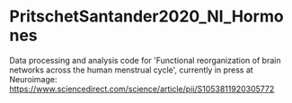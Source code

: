 # PritschetSantander2020_NI_Hormones
Data processing and analysis code for 'Functional reorganization of brain networks across the human menstrual cycle', currently in press at Neuroimage: https://www.sciencedirect.com/science/article/pii/S1053811920305772
